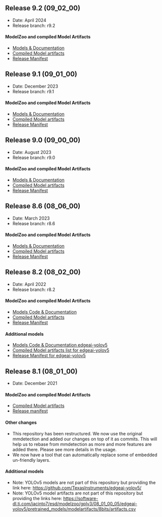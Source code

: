 
## Release 9.2 (09_02_00)
- Date: April 2024
- Release branch: r9.2
#### ModelZoo and compiled Model Artifacts
- [Models & Documentation](https://github.com/TexasInstruments/edgeai-modelzoo/tree/r9.2)
- [Compiled Model artifacts](https://github.com/TexasInstruments/edgeai-modelzoo/tree/r9.2/modelartifacts)
- [Release Manifest](https://software-dl.ti.com/jacinto7/esd/modelzoo/09_02_00/)


## Release 9.1 (09_01_00)
- Date: December 2023
- Release branch: r9.1
#### ModelZoo and compiled Model Artifacts
- [Models & Documentation](https://github.com/TexasInstruments/edgeai-modelzoo/tree/r9.1)
- [Compiled Model artifacts](https://github.com/TexasInstruments/edgeai-modelzoo/tree/r9.1/modelartifacts)
- [Release Manifest](https://software-dl.ti.com/jacinto7/esd/modelzoo/09_01_00/)


## Release 9.0 (09_00_00)
- Date: August 2023
- Release branch: r9.0
#### ModelZoo and compiled Model Artifacts
- [Models & Documentation](https://github.com/TexasInstruments/edgeai-modelzoo/tree/r9.0)
- [Compiled Model artifacts](https://github.com/TexasInstruments/edgeai-modelzoo/tree/r9.0/modelartifacts)
- [Release Manifest](https://software-dl.ti.com/jacinto7/esd/modelzoo/09_00_00/)


## Release 8.6 (08_06_00)
- Date: March 2023
- Release branch: r8.6
#### ModelZoo and compiled Model Artifacts
- [Models & Documentation](https://github.com/TexasInstruments/edgeai-modelzoo/tree/r8.6)
- [Compiled Model artifacts](https://github.com/TexasInstruments/edgeai-modelzoo/tree/r8.6/modelartifacts)
- [Release Manifest](https://software-dl.ti.com/jacinto7/esd/modelzoo/08_06_00/)


## Release 8.2 (08_02_00)
- Date: April 2022
- Release branch: r8.2
#### ModelZoo and compiled Model Artifacts
- [Models Code & Documentation](https://github.com/TexasInstruments/edgeai-modelzoo/tree/r8.2)
- [Compiled Model artifacts](https://github.com/TexasInstruments/edgeai-modelzoo/tree/r8.2/modelartifacts)
- [Release Manifest](https://software-dl.ti.com/jacinto7/esd/modelzoo/08_02_00/)
#### Additional models
- [Models Code & Documentation edgeai-yolov5](https://github.com/TexasInstruments/edgeai-yolov5/tree/r8.2)
- [Compiled Model artifacts list for edgeai-yolov5](https://software-dl.ti.com/jacinto7/esd/modelzoo/gplv3/08_02_00_11/edgeai-yolov5/pretrained_models/modelartifacts/8bits/artifacts.csv)
- [Release Manifest for edgeai-yolov5](https://software-dl.ti.com/jacinto7/esd/modelzoo/gplv3/08_02_00_11/manifest.html)


## Release 8.1 (08_01_00)
- Date: December 2021
#### ModelZoo and compiled Model Artifacts
- [Compiled Model artifacts](https://github.com/TexasInstruments/edgeai-modelzoo/tree/r8.1/modelartifacts)
- [Release manifest](https://software-dl.ti.com/jacinto7/esd/modelzoo/08_01_00/)
#### Other changes
- This repository has been restructured. We now use the original mmdetection and added our changes on top of it as commits. This will help us to rebase from mmdetection as more and more features are added there. Please see more details in the usage.
- We now have a tool that can automatically replace some of embedded un-friendly layers.
#### Additional models
- Note: YOLOv5 models are not part of this repository but providing the link here: https://github.com/TexasInstruments/edgeai-yolov5/
- Note: YOLOv5 model artifacts are not part of this repository but providing the links here:  https://software-dl.ti.com/jacinto7/esd/modelzoo/gplv3/08_01_00_05/edgeai-yolov5/pretrained_models/modelartifacts/8bits/artifacts.csv
